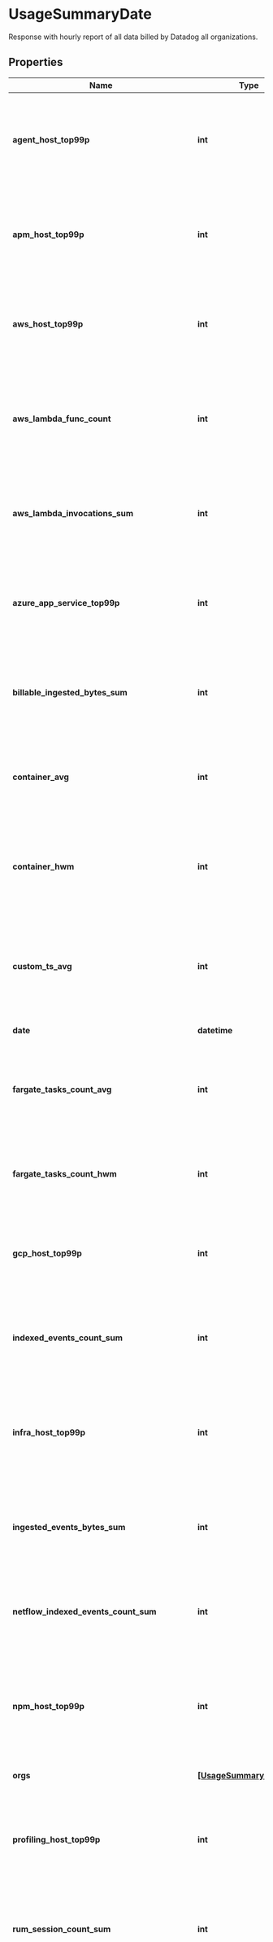 # UsageSummaryDate

Response with hourly report of all data billed by Datadog all organizations.
## Properties
Name | Type | Description | Notes
------------ | ------------- | ------------- | -------------
**agent_host_top99p** | **int** | Shows the 99th percentile of all agent hosts over all hours in the current date for all organizations. | [optional] 
**apm_host_top99p** | **int** | Shows the 99th percentile of all distinct APM hosts over all hours in the current date for all organizations. | [optional] 
**aws_host_top99p** | **int** | Shows the 99th percentile of all AWS hosts over all hours in the current date for all organizations. | [optional] 
**aws_lambda_func_count** | **int** | Shows the average of the number of functions that executed 1 or more times each hour in the current date for all organizations. | [optional] 
**aws_lambda_invocations_sum** | **int** | Shows the sum of all AWS Lambda invocations over all hours in the current date for all organizations. | [optional] 
**azure_app_service_top99p** | **int** | Shows the 99th percentile of all Azure app services over all hours in the current date for all organizations. | [optional] 
**billable_ingested_bytes_sum** | **int** | Shows the sum of all log bytes ingested over all hours in the current date for all organizations. | [optional] 
**container_avg** | **int** | Shows the average of all distinct containers over all hours in the current date for all organizations. | [optional] 
**container_hwm** | **int** | Shows the high watermark of all distinct containers over all hours in the current date for all organizations. | [optional] 
**custom_ts_avg** | **int** | Shows the average number of distinct custom metrics over all hours in the current date for all organizations. | [optional] 
**date** | **datetime** | The date for the usage. | [optional] 
**fargate_tasks_count_avg** | **int** | Shows the high watermark of all Fargate tasks over all hours in the current date for all organizations. | [optional] 
**fargate_tasks_count_hwm** | **int** | Shows the average of all Fargate tasks over all hours in the current date for all organizations. | [optional] 
**gcp_host_top99p** | **int** | Shows the 99th percentile of all GCP hosts over all hours in the current date for all organizations. | [optional] 
**indexed_events_count_sum** | **int** | Shows the sum of all log events indexed over all hours in the current date for all organizations. | [optional] 
**infra_host_top99p** | **int** | Shows the 99th percentile of all distinct infrastructure hosts over all hours in the current date for all organizations. | [optional] 
**ingested_events_bytes_sum** | **int** | Shows the sum of all log bytes ingested over all hours in the current date for all organizations. | [optional] 
**netflow_indexed_events_count_sum** | **int** | Shows the sum of all Network flows indexed over all hours in the current date for all organizations. | [optional] 
**npm_host_top99p** | **int** | Shows the 99th percentile of all distinct Networks hosts over all hours in the current date for all organizations. | [optional] 
**orgs** | [**[UsageSummaryDateOrg]**](UsageSummaryDateOrg.md) | Organizations associated with a user. | [optional] 
**profiling_host_top99p** | **int** | Shows the 99th percentile of all profiled hosts over all hours in the current date for all organizations. | [optional] 
**rum_session_count_sum** | **int** | Shows the sum of all RUM Sessions over all hours in the current date for all organizations | [optional] 
**synthetics_browser_check_calls_count_sum** | **int** | Shows the sum of all Synthetic browser tests over all hours in the current date for all organizations. | [optional] 
**synthetics_check_calls_count_sum** | **int** | Shows the sum of all Synthetic API tests over all hours in the current date for all organizations. | [optional] 
**trace_search_indexed_events_count_sum** | **int** | Shows the sum of all analyzed spans indexed over all hours in the current date for all organizations. | [optional] 

[[Back to Model list]](README.md#documentation-for-models) [[Back to API list]](README.md#documentation-for-api-endpoints) [[Back to README]](README.md)


